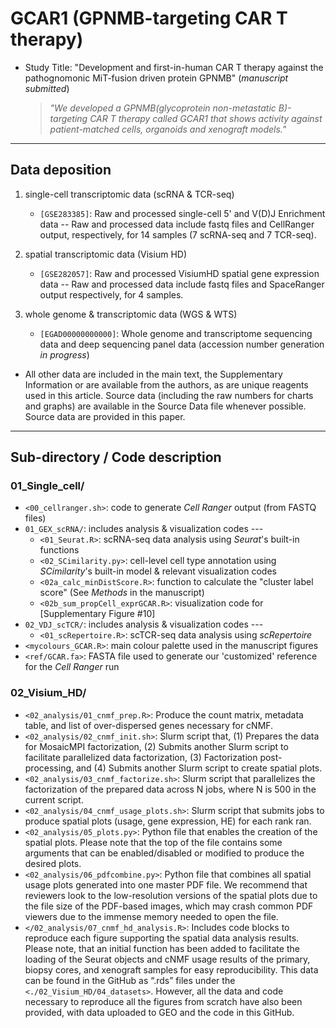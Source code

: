 # GCAR1 (GPNMB-targeting CAR T therapy)


- Study Title: "Development and first-in-human CAR T therapy against the pathognomonic MiT-fusion driven protein GPNMB" (_manuscript submitted_)

  > _"We developed a GPNMB(glycoprotein non-metastatic B)-targeting CAR T therapy called GCAR1 that shows activity against patient-matched cells, organoids and xenograft models."_

---
## Data deposition
1. single-cell transcriptomic data (scRNA & TCR-seq)
   - `[GSE283385]`: Raw and processed single-cell 5' and V(D)J Enrichment data -- Raw and processed data include fastq files and CellRanger output, respectively, for 14 samples (7 scRNA-seq and 7 TCR-seq).

3. spatial transcriptomic data (Visium HD)
   - `[GSE282057]`: Raw and processed VisiumHD spatial gene expression data -- Raw and processed data include fastq files and SpaceRanger output respectively, for 4 samples.

5. whole genome & transcriptomic data (WGS & WTS)
   - `[EGAD00000000000]`: Whole genome and transcriptome sequencing data and deep sequencing panel data (accession number generation _in progress_)

- All other data are included in the main text, the Supplementary Information or are available from the authors, as are unique reagents used in this article. Source data (including the raw numbers for charts and graphs) are available in the Source Data file whenever possible. Source data are provided in this paper.


---
## Sub-directory / Code description
### 01_Single_cell/
   - `<00_cellranger.sh>`: code to generate _Cell Ranger_ output (from FASTQ files)
   - `01_GEX_scRNA/`: includes analysis & visualization codes ---
      - `<01_Seurat.R>`: scRNA-seq data analysis using _Seurat_'s built-in functions
      - `<02_SCimilarity.py>`: cell-level cell type annotation using _SCimilarity_'s built-in model & relevant visualization codes
      - `<02a_calc_minDistScore.R>`: function to calculate the "cluster label score" (See _Methods_ in the manuscript)
      - `<02b_sum_propCell_exprGCAR.R>`: visualization code for [Supplementary Figure #10]
   - `02_VDJ_scTCR/`: includes analysis & visualization codes ---
      - `<01_scRepertoire.R>`: scTCR-seq data analysis using _scRepertoire_
   - `<mycolours_GCAR.R>`: main colour palette used in the manuscript figures
   - `<ref/GCAR.fa>`: FASTA file used to generate our 'customized' reference for the _Cell Ranger_ run

### 02_Visium_HD/
   - `<02_analysis/01_cnmf_prep.R>`: Produce the count matrix, metadata table, and list of over-dispersed genes necessary for cNMF. 
   - `<02_analysis/02_cnmf_init.sh>`: Slurm script that, (1) Prepares the data for MosaicMPI factorization, (2) Submits another Slurm script to facilitate parallelized data factorization, (3) Factorization post-processing, and (4) Submits another Slurm script to create spatial plots.
   - `<02_analysis/03_cnmf_factorize.sh>`: Slurm script that parallelizes the factorization of the prepared data across N jobs, where N is 500 in the current script.
   - `<02_analysis/04_cnmf_usage_plots.sh>`: Slurm script that submits jobs to produce spatial plots (usage, gene expression, HE) for each rank ran.
   - `<02_analysis/05_plots.py>`: Python file that enables the creation of the spatial plots. Please note that the top of the file contains some arguments that can be enabled/disabled or modified to produce the desired plots.
   - `<02_analysis/06_pdfcombine.py>`: Python file that combines all spatial usage plots generated into one master PDF file. We recommend that reviewers look to the low-resolution versions of the spatial plots due to the file size of the PDF-based images, which may crash common PDF viewers due to the immense memory needed to open the file.
   - `</02_analysis/07_cnmf_hd_analysis.R>`: Includes code blocks to reproduce each figure supporting the spatial data analysis results. Please note, that an initial function has been added to facilitate the loading of the Seurat objects and cNMF usage results of the primary, biopsy cores, and xenograft samples for easy reproducibility. This data can be found in the GitHub as “.rds” files under the `<./02_Visium_HD/04_datasets>`. However, all the data and code necessary to reproduce all the figures from scratch have also been provided, with data uploaded to GEO and the code in this GitHub.
